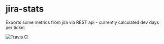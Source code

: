 # jira-stats
Exports some metrics from jira via REST api - currently calculated dev days per ticket

[![Travis CI](https://img.shields.io/travis/VirtusLab/jira-stats.svg)](https://travis-ci.org/VirtusLab/jira-stats)


